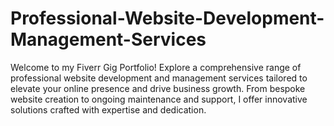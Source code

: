 # Professional-Website-Development-Management-Services
Welcome to my Fiverr Gig Portfolio! Explore a comprehensive range of professional website development and management services tailored to elevate your online presence and drive business growth. From bespoke website creation to ongoing maintenance and support, I offer innovative solutions crafted with expertise and dedication.

